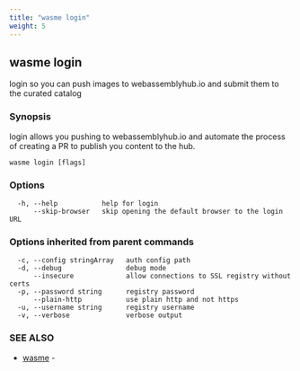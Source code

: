 ```yaml
---
title: "wasme login"
weight: 5
---
```

## wasme login

login so you can push images to webassemblyhub.io and submit them to the curated catalog

### Synopsis

login allows you pushing to webassemblyhub.io and automate the process of 
		creating a PR to publish you content to the hub.


```
wasme login [flags]
```

### Options

```
  -h, --help           help for login
      --skip-browser   skip opening the default browser to the login URL
```

### Options inherited from parent commands

```
  -c, --config stringArray   auth config path
  -d, --debug                debug mode
      --insecure             allow connections to SSL registry without certs
  -p, --password string      registry password
      --plain-http           use plain http and not https
  -u, --username string      registry username
  -v, --verbose              verbose output
```

### SEE ALSO

* [wasme](../wasme)	 - 

